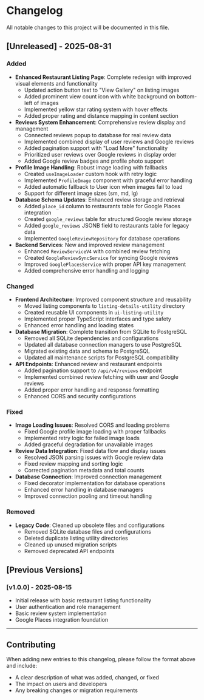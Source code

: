 # Changelog

All notable changes to this project will be documented in this file.

## [Unreleased] - 2025-08-31

### Added
- **Enhanced Restaurant Listing Page**: Complete redesign with improved visual elements and functionality
  - Updated action button text to "View Gallery" on listing images
  - Added prominent view count icon with white background on bottom-left of images
  - Implemented yellow star rating system with hover effects
  - Added proper rating and distance mapping in content section
- **Reviews System Enhancement**: Comprehensive review display and management
  - Connected reviews popup to database for real review data
  - Implemented combined display of user reviews and Google reviews
  - Added pagination support with "Load More" functionality
  - Prioritized user reviews over Google reviews in display order
  - Added Google review badges and profile photo support
- **Profile Image Handling**: Robust image loading with fallbacks
  - Created `useImageLoader` custom hook with retry logic
  - Implemented `ProfileImage` component with graceful error handling
  - Added automatic fallback to User icon when images fail to load
  - Support for different image sizes (sm, md, lg)
- **Database Schema Updates**: Enhanced review storage and retrieval
  - Added `place_id` column to restaurants table for Google Places integration
  - Created `google_reviews` table for structured Google review storage
  - Added `google_reviews` JSONB field to restaurants table for legacy data
  - Implemented `GoogleReviewRepository` for database operations
- **Backend Services**: New and improved review management
  - Enhanced `ReviewServiceV4` with combined review fetching
  - Created `GoogleReviewSyncService` for syncing Google reviews
  - Improved `GooglePlacesService` with proper API key management
  - Added comprehensive error handling and logging

### Changed
- **Frontend Architecture**: Improved component structure and reusability
  - Moved listing components to `listing-details-utility` directory
  - Created reusable UI components in `ui-listing-utility`
  - Implemented proper TypeScript interfaces and type safety
  - Enhanced error handling and loading states
- **Database Migration**: Complete transition from SQLite to PostgreSQL
  - Removed all SQLite dependencies and configurations
  - Updated all database connection managers to use PostgreSQL
  - Migrated existing data and schema to PostgreSQL
  - Updated all maintenance scripts for PostgreSQL compatibility
- **API Endpoints**: Enhanced review and restaurant endpoints
  - Added pagination support to `/api/v4/reviews` endpoint
  - Implemented combined review fetching with user and Google reviews
  - Added proper error handling and response formatting
  - Enhanced CORS and security configurations

### Fixed
- **Image Loading Issues**: Resolved CORS and loading problems
  - Fixed Google profile image loading with proper fallbacks
  - Implemented retry logic for failed image loads
  - Added graceful degradation for unavailable images
- **Review Data Integration**: Fixed data flow and display issues
  - Resolved JSON parsing issues with Google review data
  - Fixed review mapping and sorting logic
  - Corrected pagination metadata and total counts
- **Database Connection**: Improved connection management
  - Fixed decorator implementation for database operations
  - Enhanced error handling in database managers
  - Improved connection pooling and timeout handling

### Removed
- **Legacy Code**: Cleaned up obsolete files and configurations
  - Removed SQLite database files and configurations
  - Deleted duplicate listing utility directories
  - Cleaned up unused migration scripts
  - Removed deprecated API endpoints

## [Previous Versions]

### [v1.0.0] - 2025-08-15
- Initial release with basic restaurant listing functionality
- User authentication and role management
- Basic review system implementation
- Google Places integration foundation

---

## Contributing

When adding new entries to this changelog, please follow the format above and include:
- A clear description of what was added, changed, or fixed
- The impact on users and developers
- Any breaking changes or migration requirements
